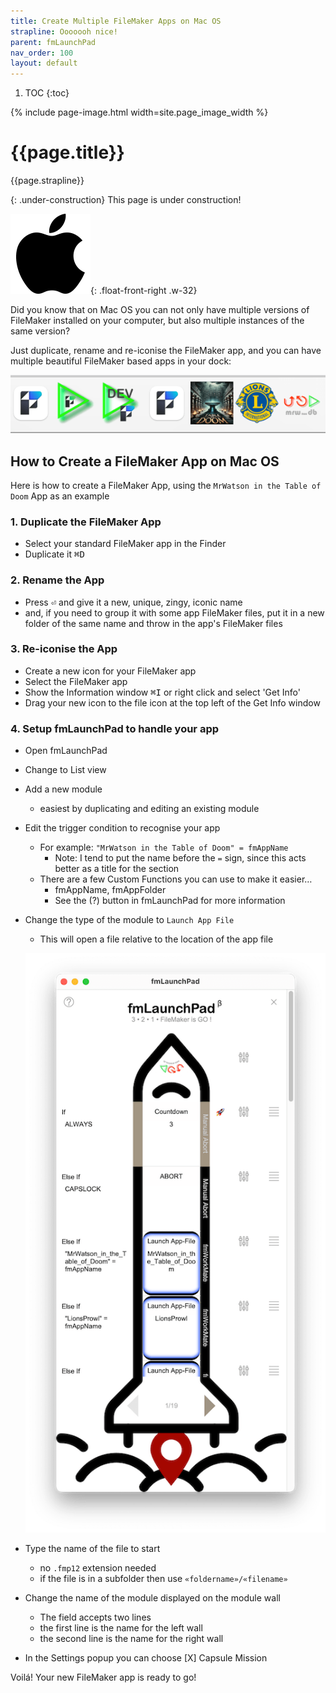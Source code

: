 ```yaml
---
title: Create Multiple FileMaker Apps on Mac OS
strapline: Ooooooh nice!
parent: fmLaunchPad
nav_order: 100
layout: default
---
```

1. TOC
{:toc}

{% include page-image.html width=site.page_image_width %}

# {{page.title}}

{{page.strapline}}

{: .under-construction}
This page is under construction!

![Mac only](/assets/images/mac.png){: .float-front-right .w-32}

Did you know that on Mac OS you can not only have multiple versions of FileMaker installed on your computer, but also multiple instances of the same version?

Just duplicate, rename and re-iconise the FileMaker app, and you can have multiple beautiful FileMaker based apps in your dock:

![Multiple FileMaker Apps using fmLaunchPad](/assets/images/fmlaunchpad-multiple-filemaker-apps.png)

## How to Create a FileMaker App on Mac OS

Here is how to create a FileMaker App, using the `MrWatson in the Table of Doom` App as an example

### 1. Duplicate the FileMaker App

- Select your standard FileMaker app in the Finder
- Duplicate it <kbd>⌘D</kbd>

### 2. Rename the App

- Press <kbd>⏎</kbd> and give it a new, unique, zingy, iconic name
- and, if you need to group it with some app FileMaker files, put it in a new folder of the same name and throw in the app's FileMaker files

### 3. Re-iconise the App

- Create a new icon for your FileMaker app
- Select the FileMaker app
- Show the Information window <kbd>⌘I</kbd> or right click and select 'Get Info'
- Drag your new icon to the file icon at the top left of the Get Info window

### 4. Setup fmLaunchPad to handle your app

- Open fmLaunchPad
- Change to List view
- Add a new module
  - easiest by duplicating and editing an existing module
- Edit the trigger condition to recognise your app
  - For example: `"MrWatson in the Table of Doom" = fmAppName`
    - Note: I tend to put the name before the `=` sign, since this acts better as a title for the section
  - There are a few Custom Functions you can use to make it easier…
    - fmAppName,  fmAppFolder
    - See the (?) button in fmLaunchPad for more information
- Change the type of the module to `Launch App File`
  - This will open a file relative to the location of the app file

  ![fmLaunchpad long](/assets/images/fmlaunchpad-long.png)

- Type the name of the file to start
  - no `.fmp12` extension needed
  - if the file is in a subfolder then use `«foldername»/«filename»`
- Change the name of the module displayed on the module wall
  - The field accepts two lines
  - the first line is the name for the left wall
  - the second line is the name for the right wall
- In the Settings popup you can choose [X] Capsule Mission

Voilá! Your new FileMaker app is ready to go!
